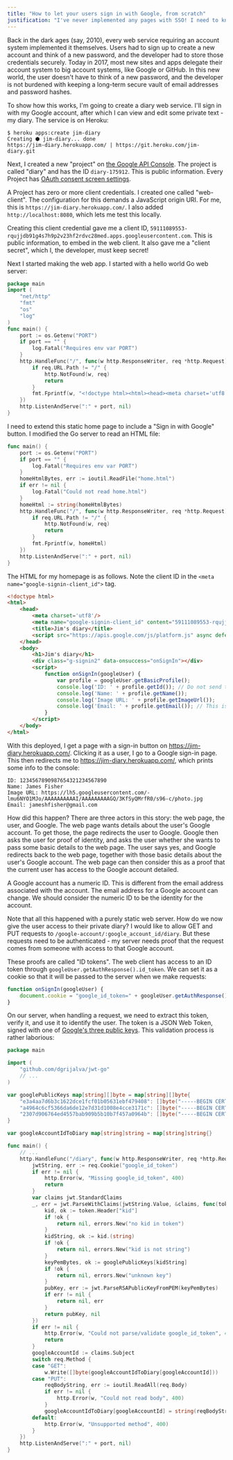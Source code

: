 ```yaml
---
title: "How to let your users sign in with Google, from scratch"
justification: "I've never implemented any pages with SSO! I need to know how it works."
---
```


Back in the dark ages (say, 2010), every web service requiring an account system implemented it themselves. Users had to sign up to create a new account and think of a new password, and the developer had to store those credentials securely. Today in 2017, most new sites and apps delegate their account system to big account systems, like Google or GitHub. In this new world, the user doesn't have to think of a new password, and the developer is not burdened with keeping a long-term secure vault of email addresses and password hashes.

To show how this works, I'm going to create a diary web service. I'll sign in with my Google account, after which I can view and edit some private text - my diary. The service is on Heroku:

```
$ heroku apps:create jim-diary
Creating ⬢ jim-diary... done
https://jim-diary.herokuapp.com/ | https://git.heroku.com/jim-diary.git
```

Next, I created a new "project" on [the Google API Console](https://console.developers.google.com/). The project is called "diary" and has the ID `diary-175912`. This is public information. Every Project has [OAuth consent screen settings](https://console.developers.google.com/apis/credentials/consent).

A Project has zero or more client credentials. I created one called "web-client". The configuration for this demands a JavaScript origin URI. For me, this is `https://jim-diary.herokuapp.com/`. I also added `http://localhost:8080`, which lets me test this locally.

Creating this client credential gave me a client ID, `59111089553-rqujjdb91g4s7h9p2v23hf2rdvc28med.apps.googleusercontent.com`. This is public information, to embed in the web client. It also gave me a "client secret", which I, the developer, must keep secret!

Next I started making the web app. I started with a hello world Go web server:

```go
package main
import (
	"net/http"
	"fmt"
	"os"
	"log"
)
func main() {
	port := os.Getenv("PORT")
	if port == "" {
		log.Fatal("Requires env var PORT")
	}
	http.HandleFunc("/", func(w http.ResponseWriter, req *http.Request) {
		if req.URL.Path != "/" {
			http.NotFound(w, req)
			return
		}
		fmt.Fprintf(w, "<!doctype html><html><head><meta charset='utf8'/></head><body><h1>Jim's diary</h1></body></html>")
	})
	http.ListenAndServe(":" + port, nil)
}
```

I need to extend this static home page to include a "Sign in with Google" button. I modified the Go server to read an HTML file:

```go
func main() {
	port := os.Getenv("PORT")
	if port == "" {
		log.Fatal("Requires env var PORT")
	}
	homeHtmlBytes, err := ioutil.ReadFile("home.html")
	if err != nil {
		log.Fatal("Could not read home.html")
	}
	homeHtml := string(homeHtmlBytes)
	http.HandleFunc("/", func(w http.ResponseWriter, req *http.Request) {
		if req.URL.Path != "/" {
			http.NotFound(w, req)
			return
		}
		fmt.Fprintf(w, homeHtml)
	})
	http.ListenAndServe(":" + port, nil)
}
```

The HTML for my homepage is as follows. Note the client ID in the `<meta name="google-signin-client_id">` tag.

```html
<!doctype html>
<html>
	<head>
		<meta charset='utf8'/>
		<meta name="google-signin-client_id" content="59111089553-rqujjdb91g4s7h9p2v23hf2rdvc28med.apps.googleusercontent.com"/>
		<title>Jim's diary</title>
		<script src="https://apis.google.com/js/platform.js" async defer></script>
	</head>
	<body>
		<h1>Jim's diary</h1>
		<div class="g-signin2" data-onsuccess="onSignIn"></div>
		<script>
			function onSignIn(googleUser) {
				var profile = googleUser.getBasicProfile();
				console.log('ID: ' + profile.getId()); // Do not send to your backend! Use an ID token instead.
				console.log('Name: ' + profile.getName());
				console.log('Image URL: ' + profile.getImageUrl());
				console.log('Email: ' + profile.getEmail()); // This is null if the 'email' scope is not present.
			}
		</script>
	</body>
</html>
```

With this deployed, I get a page with a sign-in button on https://jim-diary.herokuapp.com/. Clicking it as a user, I go to a Google sign-in page. This then redirects me to https://jim-diary.herokuapp.com/, which prints some info to the console:

```
ID: 1234567890987654321234567890
Name: James Fisher
Image URL: https://lh5.googleusercontent.com/-lmu6NYO1MJo/AAAAAAAAAAI/AAAAAAAAAGQ/3KfSyQMrfR0/s96-c/photo.jpg
Email: jameshfisher@gmail.com
```

How did this happen? There are three actors in this story: the web page, the user, and Google. The web page wants details about the user's Google account. To get those, the page redirects the user to Google. Google then asks the user for proof of identity, and asks the user whether she wants to pass some basic details to the web page. The user says yes, and Google redirects back to the web page, together with those basic details about the user's Google account. The web page can then consider this as a proof that the current user has access to the Google account detailed.

A Google account has a numeric ID. This is different from the email address associated with the account. The email address for a Google account can change. We should consider the numeric ID to be the identity for the account.

Note that all this happened with a purely static web server. How do we now give the user access to their private diary? I would like to allow GET and PUT requests to `/google-account/:google_account_id/diary`. But these requests need to be authenticated - my server needs proof that the request comes from someone with access to that Google account.

These proofs are called "ID tokens". The web client has access to an ID token through `googleUser.getAuthResponse().id_token`. We can set it as a cookie so that it will be passed to the server when we make requests:

```js
function onSignIn(googleUser) {
	document.cookie = "google_id_token=" + googleUser.getAuthResponse().id_token + ";max-age="+(60*60*24*365)+";path=/";
}
```

On our server, when handling a request, we need to extract this token, verify it, and use it to identify the user. The token is a JSON Web Token, signed with one of [Google's three public keys](https://www.googleapis.com/oauth2/v3/certs). This validation process is rather laborious:

```go
package main

import (
	"github.com/dgrijalva/jwt-go"
	// ...
)

var googlePublicKeys map[string][]byte = map[string][]byte{
	"e3a4aa7d6b3c1622dce1fcf01b05631ebf479408": []byte("-----BEGIN CERTIFICATE-----\nMIIDJjCCAg6gAwIBAgIIcWY/+l6mD7MwDQYJKoZIhvcNAQEFBQAwNjE0MDIGA1UE\nAxMrZmVkZXJhdGVkLXNpZ25vbi5zeXN0ZW0uZ3NlcnZpY2VhY2NvdW50LmNvbTAe\nFw0xNzA4MDQxMTQzMzRaFw0xNzA4MDcxMjEzMzRaMDYxNDAyBgNVBAMTK2ZlZGVy\nYXRlZC1zaWdub24uc3lzdGVtLmdzZXJ2aWNlYWNjb3VudC5jb20wggEiMA0GCSqG\nSIb3DQEBAQUAA4IBDwAwggEKAoIBAQC9ECxnjVcYEVpMUX4Cui0QKewNq2Qgmbiu\n2pmjyQipYoccTFFXxcdHqnqn4nZbWPn4WVQIg80EOf+i1myZykPQLTPBI15Nx30B\n4l1z0qItflbNlBfd1nZw5DChF6zHZA2YqtAdDytEA6PdacVZipengnFPYl0Ui+wL\n4JMpeNZOiJwhtvyMvsrq155zmOcw0cr73zirtuPmTeEV1GMuW1o1TbusYmkI80s6\nBhFtt1NTAFcJ0Qk6/7DuJyofc9X7uWAbtzEmZBYc176znKpeHc10GQuh3SGQepJe\nr2YsY9wGVHTBB1GBuGp6uXaR5wXEhdGONjl0fAHxcbrRDs6KATivAgMBAAGjODA2\nMAwGA1UdEwEB/wQCMAAwDgYDVR0PAQH/BAQDAgeAMBYGA1UdJQEB/wQMMAoGCCsG\nAQUFBwMCMA0GCSqGSIb3DQEBBQUAA4IBAQCkbqu3TeGQT54tTkUheDqFQoxtOkMa\nhGAcZADONgj2/4vkZaFKGvCU5a0abBAUPviUpP3LTB3QP0cPOkCIL09R8HcMx3C5\nvf9qz3ySWwG3YPw2UX4CPjiHnfqVm9inVrTTVebw/Q9bi8QEQ302JvW+GjZjWAl3\n0geU52yDGAG9erC5mdYVm1qLL8xGs2w0fBbsQItR8N9D1aMmG+00cW0nQPdb8b1V\najS8SPOxV0THqkpwfh+7/oSr/IUUQ32uLWCkUVbizzXXI/TBcN+c4B4ffzIAINEU\niV0GHgvsAhyTODRyQNQADPh6F2g7ki+xz5ugg73tjaelryretXvq28Vg\n-----END CERTIFICATE-----\n"),
	"a4964c6cf5366da6de12e7d31d1008e4cce3171c": []byte("-----BEGIN CERTIFICATE-----\nMIIDJjCCAg6gAwIBAgIIIjPmdSfaDWYwDQYJKoZIhvcNAQEFBQAwNjE0MDIGA1UE\nAxMrZmVkZXJhdGVkLXNpZ25vbi5zeXN0ZW0uZ3NlcnZpY2VhY2NvdW50LmNvbTAe\nFw0xNzA4MDUxMTQzMzRaFw0xNzA4MDgxMjEzMzRaMDYxNDAyBgNVBAMTK2ZlZGVy\nYXRlZC1zaWdub24uc3lzdGVtLmdzZXJ2aWNlYWNjb3VudC5jb20wggEiMA0GCSqG\nSIb3DQEBAQUAA4IBDwAwggEKAoIBAQDA4q0yksIZ/TuBNpMWDpC6JE0aZShasb62\nJJNsMXrqqer/0dMS3I/XRYP03Dw1bOdpKhFIJdTGm6+g9GAXH6TH12Q0271ES9++\naXXkW1l4L2w8NWkADRT45eZFP7X8Tr0Sn8cPTA6rjSWgQ4pzmlBrtIu72s0hpdWE\n3fMvGYdiOBTC48wnkmvEuk0mTjJPjstDEfvZU+G/4oAg6BEbWG7uQ2a/qPRPu+IG\nWS7CpblriSVcM892cFXMz80H87V33PCTbh97CuZkGL3B9tw/PVe/LEIsqCyAFVfQ\nAZjbG2G9Ui9PU5pPO+dxzgEKUNmVc2WhB7XIFgI+c/sN+7f+x9jtAgMBAAGjODA2\nMAwGA1UdEwEB/wQCMAAwDgYDVR0PAQH/BAQDAgeAMBYGA1UdJQEB/wQMMAoGCCsG\nAQUFBwMCMA0GCSqGSIb3DQEBBQUAA4IBAQATA5N/c2WwM1Qk3AbnTsSTNdlQeeox\nCruvHYbtXFvg8o8W+3DWCkFzpuFSKR2c+bhi5urdqMEc3VSXlDnDXslxCIqheVOz\nhWgN+yqHIK/qh9EhOO7z+U72J1zUGCpkC/Szw3w+nkokejfSiLorN9UCAFGcNukT\ncxCCwGe7TyNFbWTR5PhEqJvvYCLbf2Ldd7Q6gkl2OMHGlOdVBEApdHQO6nMwoiHl\nf+nzlSTGOC4KfhIwpPNKibLOjHcRN5ePGHaTNZbrEXoQVZ1oaYwklPLUs6iE2pGC\nvEAIWLVAHOzjQNfFMpMa6MzGgA8wQZs4RgAvyPCHTEMKq6eoi70OsC+a\n-----END CERTIFICATE-----\n"),
	"2307d906764ed4557bab909b5b10b7f457a0964b": []byte("-----BEGIN CERTIFICATE-----\nMIIDJjCCAg6gAwIBAgIIe9gOW3Tf6pEwDQYJKoZIhvcNAQEFBQAwNjE0MDIGA1UE\nAxMrZmVkZXJhdGVkLXNpZ25vbi5zeXN0ZW0uZ3NlcnZpY2VhY2NvdW50LmNvbTAe\nFw0xNzA4MDMxMTQzMzRaFw0xNzA4MDYxMjEzMzRaMDYxNDAyBgNVBAMTK2ZlZGVy\nYXRlZC1zaWdub24uc3lzdGVtLmdzZXJ2aWNlYWNjb3VudC5jb20wggEiMA0GCSqG\nSIb3DQEBAQUAA4IBDwAwggEKAoIBAQCvFNl+fOGSyMbuFbDDWLgiClB6P5Seij3s\njsrkR4jHjgq0YQlts1Yid0B8K2M3nW5D6KcTIVjKfb4kcpIlw1XJuyY37EV3dJvp\n6a8751VUFqK5MqeXw4wbAfdSeJJNq1gqjvk04ckruWb+e1ByBcDJ9ne1kFNH9kM1\nc89z/W+MH8prsrbs4IZ9XQ3e3sPR/27X3+RfEku5GojKX3MTymMnqsAO9Pa3z+ur\ndbNZhyrtDlvXVU+pQCBMTV3Em/x8tx1Q8bx61UvH/yuDRQC+xtHByciJ0tT7tU3U\nxL8X9pEMxkrvb0ip37R4KTBp+TMFCa2BjUhFZYwjhtNhDQA/LZmJAgMBAAGjODA2\nMAwGA1UdEwEB/wQCMAAwDgYDVR0PAQH/BAQDAgeAMBYGA1UdJQEB/wQMMAoGCCsG\nAQUFBwMCMA0GCSqGSIb3DQEBBQUAA4IBAQA28cXgg4GpfkZqnQPzb/79alAy0/fh\np4PD0pd+h8xnNMWFOm9EEQAUmTg/4XIlbdDO1e/G2VTeC9c2FvcGI0RGqLZXxpZo\nTbBqvu/EnR6VVRuT4rGlGVNbC0TPSZqRfohCVA74FE4UE8U2wN3Vi2Vci8QiPSEu\nGIqJc8N0XdGflG9buu7jUCrEcmWQFUHxM6WUSlMDSoCzYC/4xjBKCsK9SskiR+GF\ndEA2WrjNous3ohDzKlrKWWMKW41zbTV2iZyNkr95tht6wnu1gNwTq4kuDMql6LVu\ngW5N93/j2jHZGJROMO/Kqd3qzPd+SRTpj7uwX4XqkW8kBDlyyP+xWPnA\n-----END CERTIFICATE-----\n"),
}

var googleAccountIdToDiary map[string]string = map[string]string{}

func main() {
	// ...
	http.HandleFunc("/diary", func(w http.ResponseWriter, req *http.Request) {
		jwtString, err := req.Cookie("google_id_token")
		if err != nil {
			http.Error(w, "Missing google_id_token", 400)
			return
		}
		var claims jwt.StandardClaims
		_, err = jwt.ParseWithClaims(jwtString.Value, &claims, func(token *jwt.Token) (interface{}, error) {
			kid, ok := token.Header["kid"]
			if !ok {
				return nil, errors.New("no kid in token")
			}
			kidString, ok := kid.(string)
			if !ok {
				return nil, errors.New("kid is not string")
			}
			keyPemBytes, ok := googlePublicKeys[kidString]
			if !ok {
				return nil, errors.New("unknown key")
			}
			pubKey, err := jwt.ParseRSAPublicKeyFromPEM(keyPemBytes)
			if err != nil {
				return nil, err
			}
			return pubKey, nil
		})
		if err != nil {
			http.Error(w, "Could not parse/validate google_id_token", 400)
			return
		}
		googleAccountId := claims.Subject
		switch req.Method {
		case "GET":
			w.Write([]byte(googleAccountIdToDiary[googleAccountId]))
		case "PUT":
			reqBodyString, err := ioutil.ReadAll(req.Body)
			if err != nil {
				http.Error(w, "Could not read body", 400)
			}
			googleAccountIdToDiary[googleAccountId] = string(reqBodyString)
		default:
			http.Error(w, "Unsupported method", 400)
		}
	})
	http.ListenAndServe(":" + port, nil)
}
```
